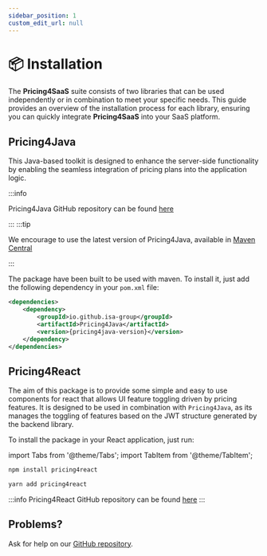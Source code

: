 ```yaml
---
sidebar_position: 1
custom_edit_url: null
---
```


# 📦 Installation

The **Pricing4SaaS** suite consists of two libraries that can be used independently or in combination to meet your specific needs. This guide provides an overview of the installation process for each library, ensuring you can quickly integrate **Pricing4SaaS** into your SaaS platform.

## Pricing4Java

This Java-based toolkit is designed to enhance the server-side functionality by enabling the seamless integration of pricing plans into the application logic.

:::info

Pricing4Java GitHub repository can be found [here](https://github.com/isa-group/Pricing4Java)

:::
:::tip

We encourage to use the latest version of Pricing4Java, available in [Maven Central](https://central.sonatype.com/artifact/io.github.isa-group/Pricing4Java)

:::

The package have been built to be used with maven. To install it, just add the following dependency in your `pom.xml` file:

```xml
<dependencies>
    <dependency>
        <groupId>io.github.isa-group</groupId>
        <artifactId>Pricing4Java</artifactId>
        <version>{pricing4java-version}</version>
    </dependency>
</dependencies>
```

## Pricing4React

The aim of this package is to provide some simple and easy to use components for react that allows UI feature toggling driven by pricing features. It is designed to be used in combination with `Pricing4Java`, as its manages the toggling of features based on the JWT structure generated by the backend library.

To install the package in your React application, just run:

import Tabs from '@theme/Tabs';
import TabItem from '@theme/TabItem';

<Tabs>
<TabItem value="npm" label="npm">

```bash
npm install pricing4react
```

</TabItem>
<TabItem value="yarn" label="yarn">

```bash
yarn add pricing4react
```

</TabItem>
</Tabs>

:::info
Pricing4React GitHub repository can be found [here](https://github.com/isa-group/Pricing4React)
:::

## Problems?

Ask for help on our [GitHub repository](https://github.com/isa-group/Pricing4SaaS-docs).
